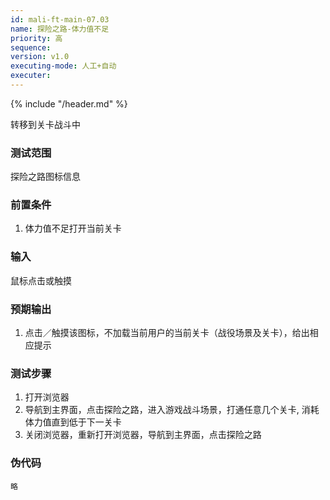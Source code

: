 ```yaml
---
id: mali-ft-main-07.03
name: 探险之路-体力值不足
priority: 高
sequence: 
version: v1.0
executing-mode: 人工+自动
executer:  
---
```


{% include "/header.md" %}

转移到关卡战斗中

### 测试范围
探险之路图标信息

### 前置条件
1. 体力值不足打开当前关卡

### 输入
鼠标点击或触摸

### 预期输出
1. 点击／触摸该图标，不加载当前用户的当前关卡（战役场景及关卡），给出相应提示

### 测试步骤
1. 打开浏览器
2. 导航到主界面，点击探险之路，进入游戏战斗场景，打通任意几个关卡, 消耗体力值直到低于下一关卡
3. 关闭浏览器，重新打开浏览器，导航到主界面，点击探险之路

### 伪代码
    略




